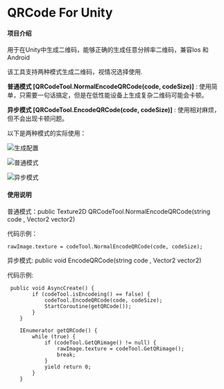 # QRCode For Unity

#### 项目介绍
用于在Unity中生成二维码，能够正确的生成任意分辨率二维码，兼容Ios 和 Android

该工具支持两种模式生成二维码，视情况选择使用.

**普通模式 [QRCodeTool.NormalEncodeQRCode(code, codeSize)]** : 使用简单，只需要一句话搞定，但是在低性能设备上生成复杂二维码可能会卡顿。

**异步模式 [QRCodeTool.EncodeQRCode(code, codeSize)]** : 使用相对麻烦，但不会出现卡顿问题。

以下是两种模式的实际使用：

![生成配置](https://images.gitee.com/uploads/images/2018/1012/145142_6323705d_1511066.png "QQ截图20181012142503.png")

![普通模式](https://images.gitee.com/uploads/images/2018/1012/145206_6cb05472_1511066.gif "GIF.gif")

![异步模式](https://images.gitee.com/uploads/images/2018/1012/145218_a04adc69_1511066.gif "GIF2.gif")

#### 使用说明

普通模式：public Texture2D QRCodeTool.NormalEncodeQRCode(string code , Vector2 vector2)

代码示例：

```
rawImage.texture = codeTool.NormalEncodeQRCode(code, codeSize);
```

异步模式: public void EncodeQRCode(string code , Vector2 vector2)

代码示例:


```
 public void AsyncCreate() {
        if (codeTool.isEncodeing() == false) {
            codeTool.EncodeQRCode(code, codeSize);
            StartCoroutine(getQRCode());
        }
    }

    IEnumerator getQRCode() {
        while (true) {
            if (codeTool.GetQRimage() != null) {
                rawImage.texture = codeTool.GetQRimage();
                break;
            }
            yield return 0;
        }
    }
```

